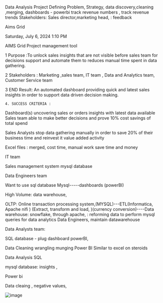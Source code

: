 
Data Analysis Project
Defining Problem, Strategy, data discovery,cleaning ,merging, dashboards - powerbi track revenue numbers , track revenue trends
Stakeholders: Sales director,marketing head, : feedback

Aims Grid

Saturday, July 6, 2024
1:10 PM

AIMS Grid
Project management tool


1 Purpose :To unlock sales insights that are not visible before sales team for decisions   support and automate them to reduces manual time spent in data gathering.

2 Stakeholders : Marketing ,sales  team, IT team , Data and Analytics team, Customer Service team

3 END Result: An automated dashboard providing quick and latest sales insights in order to support data driven decision making.

	4. SUCCESS CRITERIA :  
	
Dashboard(s) uncovering sales or orders insights with latest data available
Sales team able to make better decisions and prove 10% cost savings of total spend

Sales Analysts stop data gathering manually in order to save 20% of their business time and reinvest it value added activity

Excel files : merged, cost time, manual work  save time and money




IT team

Sales management system 
mysql database

Data Engineers team

Want to use sql database 
Mysql-----dashboards (powerBI)


High Volume: data warehouse,


OLTP: Online transaction processing system,(MYSQL)---ETL(Informatica, Apache nifi ) (Extract, transform and load, )(currency conversion)----Data warehouse: snowflake, through apache,  : reforming data to perform mysql queries for data analytics 
Data Engineers, maintain datawarehouse


Data Analysts team:

SQL database - plug dashboard powerBI, 







Data Cleaning wrangling munging Power BI Similar to excel on steroids

Data Analysis SQL 

mysql database:   insights ,




Power bi


Data cleaing , negative values, 

![image](https://github.com/Pragya-Choubey/mybusiness/assets/89020363/1bf2bdc3-5c72-46cb-b1e0-382ea86c54c1)

